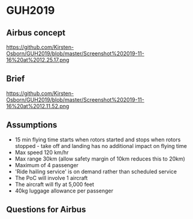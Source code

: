 # GUH2019
## Airbus concept
https://github.com/Kirsten-Osborn/GUH2019/blob/master/Screenshot%202019-11-16%20at%2012.25.17.png

## Brief
https://github.com/Kirsten-Osborn/GUH2019/blob/master/Screenshot%202019-11-16%20at%2012.11.52.png

## Assumptions
- 15 min flying time starts when rotors started and stops when rotors stopped - take off and landing has no additional impact on flying time
- Max speed 120 km/hr
- Max range 30km (allow safety margin of 10km reduces this to 20km)
- Maximum of 4 passenger
- 'Ride hailing service' is on demand rather than scheduled service
- The PoC will involve 1 aircraft
- The aircraft will fly at 5,000 feet
- 40kg luggage allowance per passenger

## Questions for Airbus



